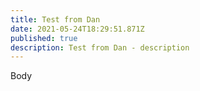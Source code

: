 ```yaml
---
title: Test from Dan
date: 2021-05-24T18:29:51.871Z
published: true
description: Test from Dan - description
---
```

Body